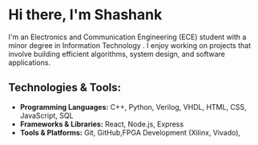  # Hi there, I'm Shashank 

I'm an Electronics and Communication Engineering (ECE) student with a minor degree in Information Technology . 
I enjoy working on projects that involve building efficient algorithms, system design, and software applications.

 

## Technologies & Tools:
- **Programming Languages:** C++, Python, Verilog, VHDL, HTML, CSS, JavaScript, SQL
- **Frameworks & Libraries:** React, Node.js, Express
- **Tools & Platforms:** Git, GitHub,FPGA Development (Xilinx, Vivado),


 
 



<!---
shanks-1212/shanks-1212 is a ✨ special ✨ repository because its `README.md` (this file) appears on your GitHub profile.
You can click the Preview link to take a look at your changes.
--->
